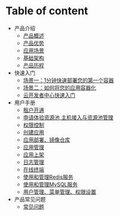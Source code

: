 # Table of content

* 产品介绍
  * [产品概述](articles/cloud/1-/overview.md)
  * [产品优势](articles/cloud/1-/advantage.md)
  * [应用场景](articles/cloud/1-/scene.md)
  * [基础架构](articles/cloud/1-/architecture.md)
  * [产品历程](articles/cloud/1-/releas_note.md)
* 快速入门
  * [场景一：1分钟快速部署您的第一个容器](articles/cloud/2-/scene1.md)
  * [场景二：如何将您的应用容器化](articles/cloud/2-/scene2.md)
  * [云开发者中心快速入门](articles/cloud/2-/rumen.md)
* 用户手册
  * [租户开通](articles/cloud/3-/opening.md)
  * [申请体验资源池,主机接入与资源池管理](articles/cloud/3-/resource_pool.md)
  * [权限控制](articles/cloud/3-/access.md)
  * [创建应用](articles/cloud/3-/create.md)
  * [应用部署、镜像仓库](articles/cloud/3-/deploy.md)
  * [应用管理](articles/cloud/3-/application.md)
  * [应用上架](articles/cloud/3-/onsale.md)
  * [日志管理](articles/cloud/3-/log.md)
  * [在线终端](articles/cloud/3-/terminal.md)
  * [使用和管理Redis服务](articles/cloud/3-/redis.md)
  * [使用和管理MySQL服务](articles/cloud/3-/mysql.md)
  * [用户管理、菜单管理、权限设置](articles/cloud/3-/management.md)
* 产品常见问题
  * [常见问题](articles/cloud/4-/question.md)

